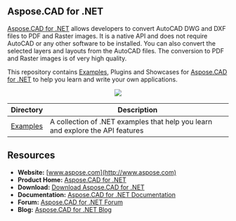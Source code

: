 ## Aspose.CAD for .NET

[Aspose.CAD for .NET](https://products.aspose.com/cad/net) allows developers to convert AutoCAD DWG and DXF files to PDF and Raster images. It is a native API and does not require AutoCAD or any other software to be installed. You can also convert the selected layers and layouts from the AutoCAD files. The conversion to PDF and Raster images is of very high quality.

This repository contains [Examples](Examples), Plugins and Showcases for [Aspose.CAD for .NET](https://products.aspose.com/cad/net) to help you learn and write your own applications.

<p align="center">

  <a title="Download complete Aspose.CAD for .NET source code" href="https://github.com/aspose-cad/Aspose.CAD-for-.NET/archive/master.zip">
	<img src="http://i.imgur.com/hwNhrGZ.png" />
  </a>
</p>

Directory | Description
--------- | -----------
[Examples](Examples)  | A collection of .NET examples that help you learn and explore the API features

## Resources

+ **Website:** [www.aspose.com](http://www.aspose.com)
+ **Product Home:** [Aspose.CAD for .NET](https://products.aspose.com/cad/net)
+ **Download:** [Download Aspose.CAD for .NET](https://downloads.aspose.com/cad/net)
+ **Documentation:** [Aspose.CAD for .NET Documentation](https://docs.aspose.com/display/cadnet/Home)
+ **Forum:** [Aspose.CAD for .NET Forum](https://forum.aspose.com/c/cad)
+ **Blog:** [Aspose.CAD for .NET Blog](https://blog.aspose.com/category/aspose-products/aspose.cad-product-family/)

